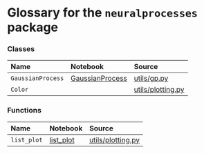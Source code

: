 # Glossary for the `neuralprocesses` package


### Classes

| Name           | Notebook                       | Source                                              |
| :------------- |:-------------------------------|:----------------------------------------------------|
| `GaussianProcess` | [GaussianProcess](GaussianProcess.ipynb) | [utils/gp.py](../../neuralprocesses/utils/gp.py)|
| `Color`  |  | [utils/plotting.py](../../neuralprocesses/utils/plotting.py)|

### Functions

| Name           | Notebook                       | Source                                              |
| :------------- |:-------------------------------|:----------------------------------------------------|
| `list_plot`  | [list_plot](list_plot.ipynb) | [utils/plotting.py](../../neuralprocesses/utils/plotting.py)|
